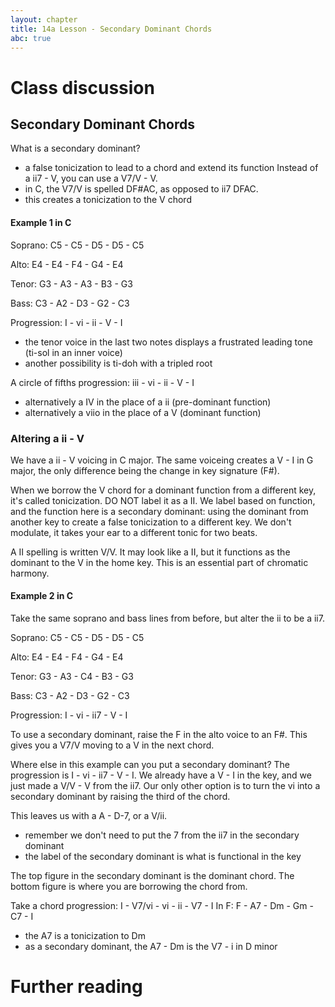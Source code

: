 ```yaml
---
layout: chapter
title: 14a Lesson - Secondary Dominant Chords
abc: true
---
```


# Class discussion
## Secondary Dominant Chords

What is a secondary dominant?
- a false tonicization to lead to a chord and extend its function
Instead of a ii7 - V, you can use a V7/V - V.
 - in C, the V7/V is spelled DF#AC, as opposed to ii7 DFAC.
 - this creates a tonicization to the V chord

#### Example 1 in C
Soprano: C5 - C5 - D5 - D5 - C5

Alto: E4 - E4 - F4 - G4 - E4

Tenor: G3 - A3 - A3 - B3 - G3

Bass: C3 - A2 - D3 - G2 - C3

Progression: I - vi - ii - V - I
- the tenor voice in the last two notes displays a frustrated leading tone (ti-sol in an inner voice)
- another possibility is ti-doh with a tripled root

A circle of fifths progression: iii - vi - ii - V - I
- alternatively a IV in the place of a ii (pre-dominant function) 
- alternatively a viio in the place of a V (dominant function)

### Altering a ii - V
We have a ii - V voicing in C major.
The same voiceing creates a V - I in G major, the only difference being the change in key signature (F#).

When we borrow the V chord for a dominant function from a different key, it's called tonicization. 
DO NOT label it as a II. 
We label based on function, and the function here is a secondary dominant: using the dominant from another key to create a false tonicization to a different key.
We don't modulate, it takes your ear to a different tonic for two beats.

A II spelling is written V/V. 
It may look like a II, but it functions as the dominant to the V in the home key.
This is an essential part of chromatic harmony. 
 
#### Example 2 in C
Take the same soprano and bass lines from before, but alter the ii to be a ii7.

Soprano: C5 - C5 - D5 - D5 - C5

Alto: E4 - E4 - F4 - G4 - E4

Tenor: G3 - A3 - C4 - B3 - G3

Bass: C3 - A2 - D3 - G2 - C3

Progression: I - vi - ii7 - V - I

To use a secondary dominant, raise the F in the alto voice to an F#.
This gives you a V7/V moving to a V in the next chord. 

Where else in this example can you put a secondary dominant?
The progression is I - vi - ii7 - V - I.
We already have a V - I in the key, and we just made a V/V - V from the ii7.
Our only other option is to turn the vi into a secondary dominant by raising the third of the chord. 

This leaves us with a A - D-7, or a V/ii. 
- remember we don't need to put the 7 from the ii7 in the secondary dominant
- the label of the secondary dominant is what is functional in the key

The top figure in the secondary dominant is the dominant chord.
The bottom figure is where you are borrowing the chord from. 

Take a chord progression:
I - V7/vi - vi - ii - V7 - I
In F: F - A7 - Dm - Gm - C7 - I
- the A7 is a tonicization to Dm
- as a secondary dominant, the A7 - Dm is the V7 - i in D minor

# Further reading

